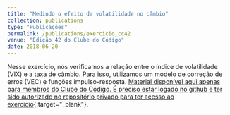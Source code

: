 ```yaml
---
title: "Medindo o efeito da volatilidade no câmbio"
collection: publications
type: "Publicações"
permalink: /publications/exercicio_cc42
venue: "Edição 42 do Clube do Código"
date: 2018-06-20
---
```


Nesse exercício, nós verificamos a relação entre o índice de volatilidade (VIX) e a taxa de câmbio. Para isso, utilizamos um modelo de correção de erros (VEC) e funções impulso-resposta. [Material disponível aqui apenas para membros do Clube do Código. É preciso estar logado no github e ter sido autorizado no repositório privado para ter acesso ao exercício](https://github.com/analisemacro/clubedocodigo/tree/master/exercicios/clube42){:target="_blank"}.